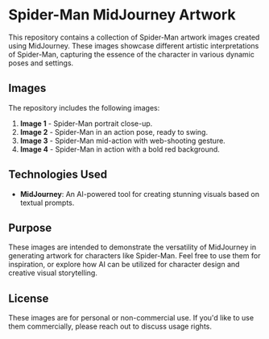 # Spider-Man MidJourney Artwork

This repository contains a collection of Spider-Man artwork images created using MidJourney. These images showcase different artistic interpretations of Spider-Man, capturing the essence of the character in various dynamic poses and settings.

## Images

The repository includes the following images:

1. **Image 1** - Spider-Man portrait close-up.
2. **Image 2** - Spider-Man in an action pose, ready to swing.
3. **Image 3** - Spider-Man mid-action with web-shooting gesture.
4. **Image 4** - Spider-Man in action with a bold red background.

## Technologies Used

- **MidJourney**: An AI-powered tool for creating stunning visuals based on textual prompts.

## Purpose

These images are intended to demonstrate the versatility of MidJourney in generating artwork for characters like Spider-Man. Feel free to use them for inspiration, or explore how AI can be utilized for character design and creative visual storytelling.

## License

These images are for personal or non-commercial use. If you'd like to use them commercially, please reach out to discuss usage rights.
